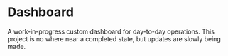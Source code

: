 # Dashboard

A work-in-progress custom dashboard for day-to-day operations. This project is no where near a completed state, but updates are slowly being made.